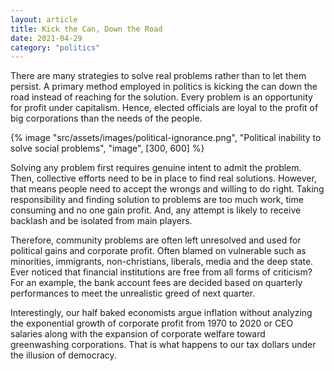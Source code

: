 ```yaml
---
layout: article
title: Kick the Can, Down the Road
date: 2021-04-29
category: "politics"
---
```


There are many strategies to solve real problems rather than to let them persist. A primary method employed in politics is kicking the can down the road instead of reaching for the solution. Every problem is an opportunity for profit under capitalism. Hence, elected officials are loyal to the profit of big corporations than the needs of the people.

<!-- excerpt -->

{% image "src/assets/images/political-ignorance.png", "Political inability to solve social problems", "image", [300, 600] %}

Solving any problem first requires genuine intent to admit the problem. Then, collective efforts need to be in place to find real solutions. However, that means people need to accept the wrongs and willing to do right. Taking responsibility and finding solution to problems are too much work, time consuming and no one gain profit. And, any attempt is likely to receive backlash and be isolated from main players.

Therefore, community problems are often left unresolved and used for political gains and corporate profit. Often blamed on vulnerable such as minorities, immigrants, non-christians, liberals, media and the deep state. Ever noticed that financial institutions are free from all forms of criticism? For an example, the bank account fees are decided based on quarterly performances to meet the unrealistic greed of next quarter.

Interestingly, our half baked economists argue inflation without analyzing the exponential growth of corporate profit from 1970 to 2020 or CEO salaries along with the expansion of corporate welfare toward greenwashing corporations. That is what happens to our tax dollars under the illusion of democracy.
